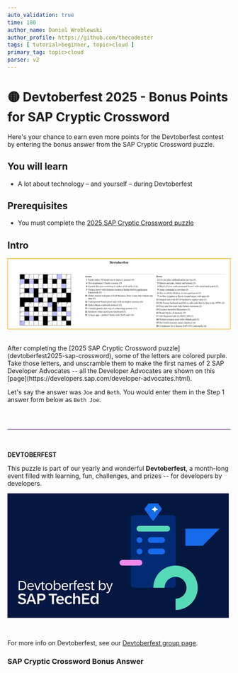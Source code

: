```yaml
---
auto_validation: true
time: 180
author_name: Daniel Wroblewski
author_profile: https://github.com/thecodester
tags: [ tutorial>beginner, topic>cloud ]
primary_tag: topic>cloud
parser: v2
---
```

  
# 🟡 Devtoberfest 2025 - Bonus Points for SAP Cryptic Crossword
<!-- description --> Here's your chance to earn even more points for the Devtoberfest contest by entering the bonus answer from the SAP Cryptic Crossword puzzle.

## You will learn
- A lot about technology – and yourself – during Devtoberfest

## Prerequisites
- You must complete the [2025 SAP Cryptic Crossword puzzle](devtoberfest2025-sap-crossword)


## Intro
![Puzzle grid](puzzlegrip-withclues.png)
<div>&nbsp;</div>
After completing the [2025 SAP Cryptic Crossword puzzle](devtoberfest2025-sap-crossword), some of the letters are colored purple. Take those letters, and unscramble them to make the first names of 2 SAP Developer Advocates -- all the Developer Advocates are shown on this [page](https://developers.sap.com/developer-advocates.html).

Let's say the answer was `Joe` and `Beth`. You would enter them in the Step 1 answer form below as `Beth Joe`.

&nbsp;

![Rule](rule.png) 

&nbsp;
  
**DEVTOBERFEST**

This puzzle is part of our yearly and wonderful **Devtoberfest**, a month-long event filled with learning, fun, challenges, and prizes -- for developers by developers. 

![Devtoberfest](devtoberfestBanner2.png) 

&nbsp;

For more info on Devtoberfest, see our [Devtoberfest group page](https://community.sap.com/t5/devtoberfest/gh-p/Devtoberfest).



### SAP Cryptic Crossword Bonus Answer 
